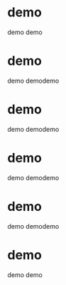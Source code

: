 # demo
demo
demo
# demo
demo
demodemo
# demo
demo
demodemo
# demo
demo
demodemo
# demo
demo
demodemo
# demo
demo
demo
